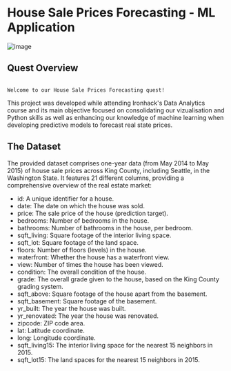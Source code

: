 # House Sale Prices Forecasting - ML Application

![image](https://github.com/user-attachments/assets/5d509c9e-2dc1-4820-a8e2-94cd81e3dc13)

## Quest Overview

                                                                                      Welcome to our House Sale Prices Forecasting quest! 

This project was developed while attending Ironhack's Data Analytics course and its main objective focused on consolidating our vizualisation and Python skills as well as enhancing our knowledge of machine learning when developing predictive models to forecast real state prices.

## The Dataset

The provided dataset comprises one-year data (from May 2014 to May 2015) of house sale prices across King County, including Seattle, in the Washington State. It features 21 different columns, providing a comprehensive overview of the real estate market:

- id: A unique identifier for a house.
- date: The date on which the house was sold.
- price: The sale price of the house (prediction target).
- bedrooms: Number of bedrooms in the house.
- bathrooms: Number of bathrooms in the house, per bedroom.
- sqft_living: Square footage of the interior living space.
- sqft_lot: Square footage of the land space.
- floors: Number of floors (levels) in the house.
- waterfront: Whether the house has a waterfront view.
- view: Number of times the house has been viewed.
- condition: The overall condition of the house.
- grade: The overall grade given to the house, based on the King County grading system.
- sqft_above: Square footage of the house apart from the basement.
- sqft_basement: Square footage of the basement.
- yr_built: The year the house was built.
- yr_renovated: The year the house was renovated.
- zipcode: ZIP code area.
- lat: Latitude coordinate.
- long: Longitude coordinate.
- sqft_living15: The interior living space for the nearest 15 neighbors in 2015.
- sqft_lot15: The land spaces for the nearest 15 neighbors in 2015.


